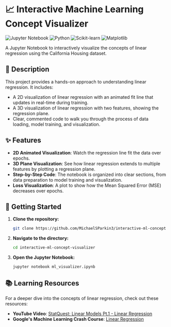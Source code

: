 # 📈 Interactive Machine Learning Concept Visualizer

![Jupyter Notebook](https://img.shields.io/badge/Jupyter-Notebook-orange)
![Python](https://img.shields.io/badge/Python-3.x-blue)
![Scikit-learn](https://img.shields.io/badge/Scikit--learn-brightgreen)
![Matplotlib](https://img.shields.io/badge/Matplotlib-grey)

A Jupyter Notebook to interactively visualize the concepts of linear regression using the California Housing dataset.

## 📜 Description

This project provides a hands-on approach to understanding linear regression. It includes:
- A 2D visualization of linear regression with an animated fit line that updates in real-time during training.
- A 3D visualization of linear regression with two features, showing the regression plane.
- Clear, commented code to walk you through the process of data loading, model training, and visualization.

## ✨ Features

- **2D Animated Visualization**: Watch the regression line fit the data over epochs.
- **3D Plane Visualization**: See how linear regression extends to multiple features by plotting a regression plane.
- **Step-by-Step Code**: The notebook is organized into clear sections, from data preparation to model training and visualization.
- **Loss Visualization**: A plot to show how the Mean Squared Error (MSE) decreases over epochs.

## 🚀 Getting Started

1.  **Clone the repository:**
    ```bash
    git clone https://github.com/MichaelSParkin3/interactive-ml-concept-visualizer.git
    ```
2.  **Navigate to the directory:**
    ```bash
    cd interactive-ml-concept-visualizer
    ```
3.  **Open the Jupyter Notebook:**
    ```bash
    jupyter notebook ml_visualizer.ipynb
    ```

## 📚 Learning Resources

For a deeper dive into the concepts of linear regression, check out these resources:

-   **YouTube Video**: [StatQuest: Linear Models Pt.1 - Linear Regression](https://www.youtube.com/watch?v=gsfbWn4Gy5Q)
-   **Google's Machine Learning Crash Course**: [Linear Regression](https://developers.google.com/machine-learning/crash-course/linear-regression)
